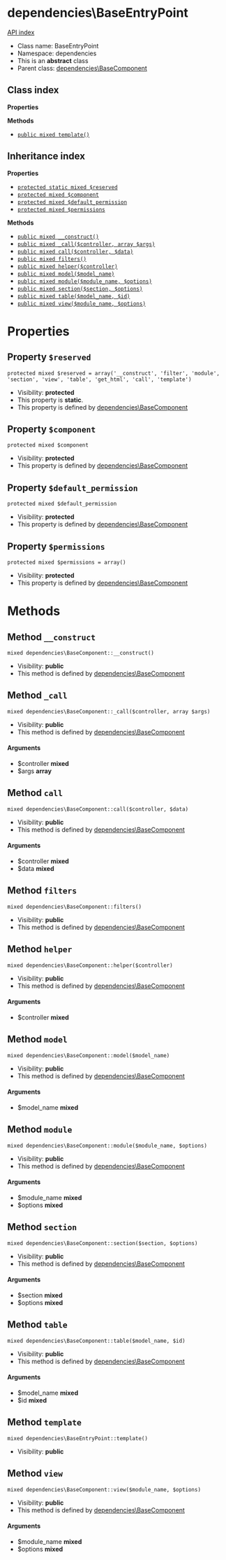 # dependencies\BaseEntryPoint
[API index](../API-index.md)






* Class name: BaseEntryPoint
* Namespace: dependencies
* This is an **abstract** class
* Parent class: [dependencies\BaseComponent](../dependencies/BaseComponent.md)




## Class index

**Properties**

**Methods**
* [`public mixed template()`](#method-template)


## Inheritance index

**Properties**
* [`protected static mixed $reserved`](#property-reserved)
* [`protected mixed $component`](#property-component)
* [`protected mixed $default_permission`](#property-default_permission)
* [`protected mixed $permissions`](#property-permissions)

**Methods**
* [`public mixed __construct()`](#method-__construct)
* [`public mixed _call($controller, array $args)`](#method-_call)
* [`public mixed call($controller, $data)`](#method-call)
* [`public mixed filters()`](#method-filters)
* [`public mixed helper($controller)`](#method-helper)
* [`public mixed model($model_name)`](#method-model)
* [`public mixed module($module_name, $options)`](#method-module)
* [`public mixed section($section, $options)`](#method-section)
* [`public mixed table($model_name, $id)`](#method-table)
* [`public mixed view($module_name, $options)`](#method-view)



# Properties


## Property `$reserved`

```
protected mixed $reserved = array('__construct', 'filter', 'module', 'section', 'view', 'table', 'get_html', 'call', 'template')
```





* Visibility: **protected**
* This property is **static**.
* This property is defined by [dependencies\BaseComponent](../dependencies/BaseComponent.md)


## Property `$component`

```
protected mixed $component
```





* Visibility: **protected**
* This property is defined by [dependencies\BaseComponent](../dependencies/BaseComponent.md)


## Property `$default_permission`

```
protected mixed $default_permission
```





* Visibility: **protected**
* This property is defined by [dependencies\BaseComponent](../dependencies/BaseComponent.md)


## Property `$permissions`

```
protected mixed $permissions = array()
```





* Visibility: **protected**
* This property is defined by [dependencies\BaseComponent](../dependencies/BaseComponent.md)


# Methods


## Method `__construct`

```
mixed dependencies\BaseComponent::__construct()
```





* Visibility: **public**
* This method is defined by [dependencies\BaseComponent](../dependencies/BaseComponent.md)



## Method `_call`

```
mixed dependencies\BaseComponent::_call($controller, array $args)
```





* Visibility: **public**
* This method is defined by [dependencies\BaseComponent](../dependencies/BaseComponent.md)

#### Arguments

* $controller **mixed**
* $args **array**



## Method `call`

```
mixed dependencies\BaseComponent::call($controller, $data)
```





* Visibility: **public**
* This method is defined by [dependencies\BaseComponent](../dependencies/BaseComponent.md)

#### Arguments

* $controller **mixed**
* $data **mixed**



## Method `filters`

```
mixed dependencies\BaseComponent::filters()
```





* Visibility: **public**
* This method is defined by [dependencies\BaseComponent](../dependencies/BaseComponent.md)



## Method `helper`

```
mixed dependencies\BaseComponent::helper($controller)
```





* Visibility: **public**
* This method is defined by [dependencies\BaseComponent](../dependencies/BaseComponent.md)

#### Arguments

* $controller **mixed**



## Method `model`

```
mixed dependencies\BaseComponent::model($model_name)
```





* Visibility: **public**
* This method is defined by [dependencies\BaseComponent](../dependencies/BaseComponent.md)

#### Arguments

* $model_name **mixed**



## Method `module`

```
mixed dependencies\BaseComponent::module($module_name, $options)
```





* Visibility: **public**
* This method is defined by [dependencies\BaseComponent](../dependencies/BaseComponent.md)

#### Arguments

* $module_name **mixed**
* $options **mixed**



## Method `section`

```
mixed dependencies\BaseComponent::section($section, $options)
```





* Visibility: **public**
* This method is defined by [dependencies\BaseComponent](../dependencies/BaseComponent.md)

#### Arguments

* $section **mixed**
* $options **mixed**



## Method `table`

```
mixed dependencies\BaseComponent::table($model_name, $id)
```





* Visibility: **public**
* This method is defined by [dependencies\BaseComponent](../dependencies/BaseComponent.md)

#### Arguments

* $model_name **mixed**
* $id **mixed**



## Method `template`

```
mixed dependencies\BaseEntryPoint::template()
```





* Visibility: **public**



## Method `view`

```
mixed dependencies\BaseComponent::view($module_name, $options)
```





* Visibility: **public**
* This method is defined by [dependencies\BaseComponent](../dependencies/BaseComponent.md)

#### Arguments

* $module_name **mixed**
* $options **mixed**


